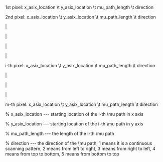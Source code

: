 1st pixel: x_asix_location \t y_asix_location \t mu_path_length \t direction

2nd pixel: x_asix_location \t y_asix_location \t mu_path_length \t direction

|

|

|

|

i-th pixel: x_asix_location \t y_asix_location \t mu_path_length \t direction

|

|

|

m-th pixel: x_asix_location \t y_asix_location \t mu_path_length \t direction

% x_asix_location --- starting location of the i-th \mu path in x axis

% y_asix_location --- starting location of the i-th \mu path in y axis

% mu_path_length --- the length of the i-th \mu path

% direction --- the direction of the \mu path, 1 means it is a continuous scanning pattern, 2 means from left to right, 3 means from right to left, 4 means from top to bottom, 5 means from bottom to top
